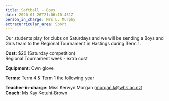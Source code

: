 ```yaml
---
title: Softball - Boys
date: 2020-01-26T21:06:10.451Z
person_in_charge: Mrs L. Murphy
extracurricular_area: Sport
---
```

Our students play for clubs on Saturdays and we will be sending a Boys and Girls team to the Regional Tournament in Hastings during Term 1.

**Cost:** $20 (Saturday competition)  
Regional Tournament week - extra cost

**Equipment:** Own glove

**Terms:** Term 4 & Term 1 the following year 

**Teacher-in-charge:** Miss Kerwyn Morgan (morgan.k@whs.ac.nz)  
**Coach:** Ms Kay Kotuhi-Brown